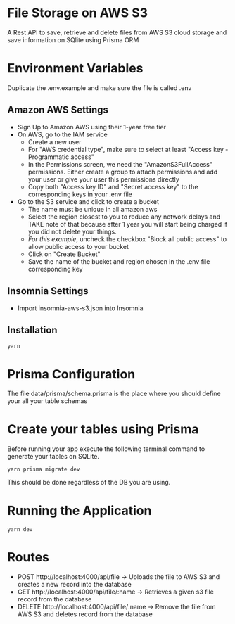 # File Storage on AWS S3
A Rest API to save, retrieve and delete files from AWS S3 cloud storage and save information on SQlite using Prisma ORM

# Environment Variables
Duplicate the .env.example and make sure the file is called .env

## Amazon AWS Settings
* Sign Up to Amazon AWS using their 1-year free tier
* On AWS, go to the IAM service 
  * Create a new user 
  * For "AWS credential type", make sure to select at least "Access key - Programmatic access"
  * In the Permissions screen, we need the "AmazonS3FullAccess" permissions. Either create a group to attach permissions and add your user or give your user this permissions directly
  * Copy both "Access key ID" and "Secret access key" to the corresponding keys in your .env file
* Go to the S3 service and click to create a bucket
  * The name must be unique in all amazon aws
  * Select the region closest to you to reduce any network delays and TAKE note of that because after 1 year you will start being charged if you did not delete your things.
  * *For this example*, uncheck the checkbox "Block all public access" to allow public access to your bucket
  * Click on "Create Bucket"
  * Save the name of the bucket and region chosen in the .env file corresponding key

## Insomnia Settings
* Import insomnia-aws-s3.json into Insomnia

## Installation
```
yarn
```

# Prisma Configuration
The file data/prisma/schema.prisma is the place where you should define your all your table schemas


# Create your tables using Prisma
Before running your app execute the following terminal command to generate your tables on SQLite. 
```
yarn prisma migrate dev
```

This should be done regardless of the DB you are using.

# Running the Application
```
yarn dev
```

# Routes

* POST http://localhost:4000/api/file -> Uploads the file to AWS S3 and creates a new record into the database
* GET http://localhost:4000/api/file/:name -> Retrieves a given s3 file record from the database
* DELETE http://localhost:4000/api/file/:name -> Remove the file from AWS S3 and deletes record from the database
